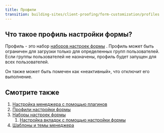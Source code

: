 ```yaml
---
title: Профили
transition: building-sites/client-proofing/form-customization/profiles
---
```


## Что такое профиль настройки формы?

Профиль - это набор [наборов настроек формы](building-sites/client-proofing/form-customization/sets "Наборы настроек формы") . Профиль может быть ограничен для загрузки только для определенных групп пользователей. Если группы пользователей не назначены, профиль будет запущен для всех пользователей.

Он также может быть помечен как «неактивный», что отключит его выполнение.

## Смотрите также

1. [Настройка менеджера с помощью плагинов](_legacy/administering-your-site/customizing-the-manager-via-plugins)
2. [Профили настройки формы](building-sites/client-proofing/form-customization/profiles)
3. [Наборы настроек формы](building-sites/client-proofing/form-customization/sets)
    1. [Настройка вкладок с помощью настройки формы](building-sites/client-proofing/form-customization/tabs)
4. [Шаблоны и темы менеджера](building-sites/client-proofing/custom-manager-themes)
